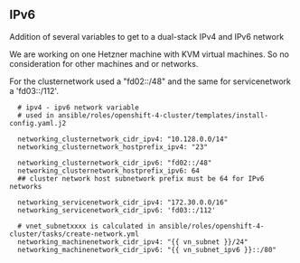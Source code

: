 
## IPv6

Addition of several variables to get to a dual-stack IPv4 and IPv6 network


We are working on one Hetzner machine with KVM virtual machines.
So no consideration for other machines and or networks.

For the clusternetwork used a  "fd02::/48"
and the same for servicenetwork a  'fd03::/112'.




```
  # ipv4 - ipv6 network variable
  # used in ansible/roles/openshift-4-cluster/templates/install-config.yaml.j2

  networking_clusternetwork_cidr_ipv4: "10.128.0.0/14"
  networking_clusternetwork_hostprefix_ipv4: "23"

  networking_clusternetwork_cidr_ipv6: "fd02::/48"
  networking_clusternetwork_hostprefix_ipv6: 64
  ## cluster network host subnetwork prefix must be 64 for IPv6 networks

  networking_servicenetwork_cidr_ipv4: "172.30.0.0/16"
  networking_servicenetwork_cidr_ipv6: 'fd03::/112'

  # vnet_subnetxxxx is calculated in ansible/roles/openshift-4-cluster/tasks/create-network.yml
  networking_machinenetwork_cidr_ipv4: "{{ vn_subnet }}/24"
  networking_machinenetwork_cidr_ipv6: "{{ vn_subnet_ipv6 }}::/80"

```




